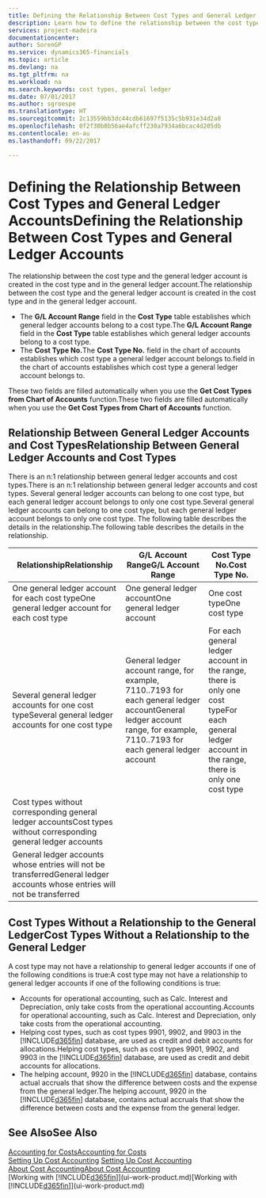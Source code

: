 ```yaml
---
title: Defining the Relationship Between Cost Types and General Ledger Accounts | Microsoft Docs
description: Learn how to define the relationship between the cost type and the general ledger account.
services: project-madeira
documentationcenter: 
author: SorenGP
ms.service: dynamics365-financials
ms.topic: article
ms.devlang: na
ms.tgt_pltfrm: na
ms.workload: na
ms.search.keywords: cost types, general ledger
ms.date: 07/01/2017
ms.author: sgroespe
ms.translationtype: HT
ms.sourcegitcommit: 2c13559bb3dc44cdb61697f5135c5b931e34d2a8
ms.openlocfilehash: 0f2f30b8b56ae4afcff230a7934a6bcac4d205db
ms.contentlocale: en-au
ms.lasthandoff: 09/22/2017

---
```

# <a name="defining-the-relationship-between-cost-types-and-general-ledger-accounts"></a><span data-ttu-id="02631-103">Defining the Relationship Between Cost Types and General Ledger Accounts</span><span class="sxs-lookup"><span data-stu-id="02631-103">Defining the Relationship Between Cost Types and General Ledger Accounts</span></span>
<span data-ttu-id="02631-104">The relationship between the cost type and the general ledger account is created in the cost type and in the general ledger account.</span><span class="sxs-lookup"><span data-stu-id="02631-104">The relationship between the cost type and the general ledger account is created in the cost type and in the general ledger account.</span></span>  

* <span data-ttu-id="02631-105">The **G/L Account Range** field in the **Cost Type** table establishes which general ledger accounts belong to a cost type.</span><span class="sxs-lookup"><span data-stu-id="02631-105">The **G/L Account Range** field in the **Cost Type** table establishes which general ledger accounts belong to a cost type.</span></span>  
* <span data-ttu-id="02631-106">The **Cost Type No.**</span><span class="sxs-lookup"><span data-stu-id="02631-106">The **Cost Type No.**</span></span> <span data-ttu-id="02631-107">field in the chart of accounts establishes which cost type a general ledger account belongs to.</span><span class="sxs-lookup"><span data-stu-id="02631-107">field in the chart of accounts establishes which cost type a general ledger account belongs to.</span></span>  

<span data-ttu-id="02631-108">These two fields are filled automatically when you use the **Get Cost Types from Chart of Accounts** function.</span><span class="sxs-lookup"><span data-stu-id="02631-108">These two fields are filled automatically when you use the **Get Cost Types from Chart of Accounts** function.</span></span>  

## <a name="relationship-between-general-ledger-accounts-and-cost-types"></a><span data-ttu-id="02631-109">Relationship Between General Ledger Accounts and Cost Types</span><span class="sxs-lookup"><span data-stu-id="02631-109">Relationship Between General Ledger Accounts and Cost Types</span></span>  
<span data-ttu-id="02631-110">There is an n:1 relationship between general ledger accounts and cost types.</span><span class="sxs-lookup"><span data-stu-id="02631-110">There is an n:1 relationship between general ledger accounts and cost types.</span></span> <span data-ttu-id="02631-111">Several general ledger accounts can belong to one cost type, but each general ledger account belongs to only one cost type.</span><span class="sxs-lookup"><span data-stu-id="02631-111">Several general ledger accounts can belong to one cost type, but each general ledger account belongs to only one cost type.</span></span> <span data-ttu-id="02631-112">The following table describes the details in the relationship.</span><span class="sxs-lookup"><span data-stu-id="02631-112">The following table describes the details in the relationship.</span></span>  

|<span data-ttu-id="02631-113">Relationship</span><span class="sxs-lookup"><span data-stu-id="02631-113">Relationship</span></span>|<span data-ttu-id="02631-114">**G/L Account Range**</span><span class="sxs-lookup"><span data-stu-id="02631-114">**G/L Account Range**</span></span>|<span data-ttu-id="02631-115">**Cost Type No.**</span><span class="sxs-lookup"><span data-stu-id="02631-115">**Cost Type No.**</span></span>|  
|------------------|------------------------------------------------|-------------------------------------------|  
|<span data-ttu-id="02631-116">One general ledger account for each cost type</span><span class="sxs-lookup"><span data-stu-id="02631-116">One general ledger account for each cost type</span></span>|<span data-ttu-id="02631-117">One general ledger account</span><span class="sxs-lookup"><span data-stu-id="02631-117">One general ledger account</span></span>|<span data-ttu-id="02631-118">One cost type</span><span class="sxs-lookup"><span data-stu-id="02631-118">One cost type</span></span>|  
|<span data-ttu-id="02631-119">Several general ledger accounts for one cost type</span><span class="sxs-lookup"><span data-stu-id="02631-119">Several general ledger accounts for one cost type</span></span>|<span data-ttu-id="02631-120">General ledger account range, for example, 7110..7193 for each general ledger account</span><span class="sxs-lookup"><span data-stu-id="02631-120">General ledger account range, for example, 7110..7193 for each general ledger account</span></span>|<span data-ttu-id="02631-121">For each general ledger account in the range, there is only one cost type</span><span class="sxs-lookup"><span data-stu-id="02631-121">For each general ledger account in the range, there is only one cost type</span></span>|  
|<span data-ttu-id="02631-122">Cost types without corresponding general ledger accounts</span><span class="sxs-lookup"><span data-stu-id="02631-122">Cost types without corresponding general ledger accounts</span></span>|<Empty>||  
|<span data-ttu-id="02631-123">General ledger accounts whose entries will not be transferred</span><span class="sxs-lookup"><span data-stu-id="02631-123">General ledger accounts whose entries will not be transferred</span></span>||<Empty>|  

## <a name="cost-types-without-a-relationship-to-the-general-ledger"></a><span data-ttu-id="02631-124">Cost Types Without a Relationship to the General Ledger</span><span class="sxs-lookup"><span data-stu-id="02631-124">Cost Types Without a Relationship to the General Ledger</span></span>  
<span data-ttu-id="02631-125">A cost type may not have a relationship to general ledger accounts if one of the following conditions is true:</span><span class="sxs-lookup"><span data-stu-id="02631-125">A cost type may not have a relationship to general ledger accounts if one of the following conditions is true:</span></span>  

* <span data-ttu-id="02631-126">Accounts for operational accounting, such as Calc. Interest and Depreciation, only take costs from the operational accounting.</span><span class="sxs-lookup"><span data-stu-id="02631-126">Accounts for operational accounting, such as Calc. Interest and Depreciation, only take costs from the operational accounting.</span></span>  
* <span data-ttu-id="02631-127">Helping cost types, such as cost types 9901, 9902, and 9903 in the [!INCLUDE[d365fin](includes/d365fin_md.md)] database, are used as credit and debit accounts for allocations.</span><span class="sxs-lookup"><span data-stu-id="02631-127">Helping cost types, such as cost types 9901, 9902, and 9903 in the [!INCLUDE[d365fin](includes/d365fin_md.md)] database, are used as credit and debit accounts for allocations.</span></span>  
* <span data-ttu-id="02631-128">The helping account, 9920 in the [!INCLUDE[d365fin](includes/d365fin_md.md)] database, contains actual accruals that show the difference between costs and the expense from the general ledger.</span><span class="sxs-lookup"><span data-stu-id="02631-128">The helping account, 9920 in the [!INCLUDE[d365fin](includes/d365fin_md.md)] database, contains actual accruals that show the difference between costs and the expense from the general ledger.</span></span>  

## <a name="see-also"></a><span data-ttu-id="02631-129">See Also</span><span class="sxs-lookup"><span data-stu-id="02631-129">See Also</span></span>  
[<span data-ttu-id="02631-130">Accounting for Costs</span><span class="sxs-lookup"><span data-stu-id="02631-130">Accounting for Costs</span></span>](finance-manage-cost-accounting.md)  
<span data-ttu-id="02631-131">[Setting Up Cost Accounting](finance-set-up-cost-accounting.md) </span><span class="sxs-lookup"><span data-stu-id="02631-131">[Setting Up Cost Accounting](finance-set-up-cost-accounting.md) </span></span>  
[<span data-ttu-id="02631-132">About Cost Accounting</span><span class="sxs-lookup"><span data-stu-id="02631-132">About Cost Accounting</span></span>](finance-about-cost-accounting.md)  
<span data-ttu-id="02631-133">[Working with [!INCLUDE[d365fin](includes/d365fin_md.md)]](ui-work-product.md)</span><span class="sxs-lookup"><span data-stu-id="02631-133">[Working with [!INCLUDE[d365fin](includes/d365fin_md.md)]](ui-work-product.md)</span></span>

